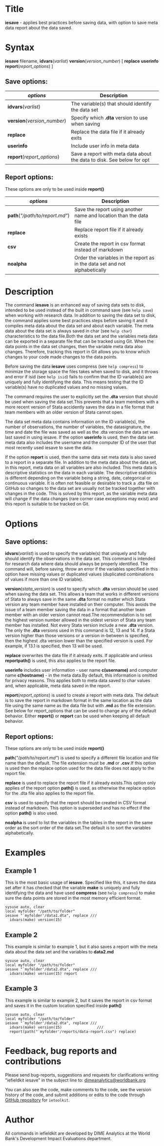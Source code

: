 # Title

__iesave__ - applies best practices before saving data, with option to save meta data report about the data saved.

# Syntax

__iesave__ filename, __**id**vars__(_varlist_) __**v**ersion__(_version_number_) [ __replace__ __userinfo__ __report__(_report_options_) ]

## Save options:

| _options_ | Description |
|-----------|-------------|
| __**id**vars__(_varlist_)| The variable(s) that should identify the data set |
| __**v**ersion__(_version_number_) | Specify which __.dta__ version to use when saving |
| __replace__ | Replace the data file if it already exits |
| __userinfo__ | Include user info in meta data |
| __report__(_report_options_)  | Save a report with meta data about the data to disk. See below for opt |

## Report options:

These options are only to be used inside __report()__

| _options_ | Description |
|-----------|-------------|
|  __path__(_"/path/to/report.md"_) |  Save the report using another name and location than the data file |
| __replace__ | Replace report file if it already exists |
| __csv__ | Create the report in csv format instead of markdown |
| __noalpha__ | Order the variables in the report as in the data set and not alphabetically |

# Description

The command __iesave__ is an enhanced way of saving data sets to disk, intended to be used instead of the built in command save (see `help save`) when working with research data. In addition to saving the data set to disk, the command applies some best practices steps before saving it and it compiles meta data about the data set and about each variable. The meta data about the data set is always saved in char (see `help char`) characteristics to the data file.Both the data set and the variables meta data can be exported in a separate file that can be tracked using Git. When the data points in the data set changes, then the variable meta data also changes. Therefore, tracking this report in Git allows you to know which changes to your code made changes to the data points.

Before saving the data __iesave__ uses compress (see `help compress`) to minimize the storage space the files takes when saved to disk, and it throws and error if isid (see `help isid`) fails to confirm that the ID variable(s) are uniquely and fully identifying the data. This means testing that the ID variable(s) have no duplicated values and no missing values.

The command requires the user to explicitly set the __.dta__ version that should be used when saving the data set.This prevents that a team members with a more recent version of Stata accidently saves the data in a file format that team members with an older version of Stata cannot open.

The data set meta data contains information on the ID variable(s), the number of observations, the number of variables, the datasignature, the time and date the file was saved as well as the .dta version the data set was last saved in using iesave.  If the  option __userinfo__ is used, then the data set meta data also includes the username and the computer ID of the user that most recently used iesave to save the data.

If the option __report__ is used, then the same data set meta data is also saved to a report in a separate file. In addition to the meta data about the data set, in this report, meta data on all variables are also included.  This meta data is descriptive statistics on the data in each variable.  The descriptive statistics is different depending on the variable being a string, date, categorical or continuous variable. It is often not feasible or desirable to track a .dta file on GitHub so changes to the data set are usually not be tracked together with changes in the code.  This is solved by this report, as the variable meta data will change if the data changes (rare corner case exceptions may exist) and this report is suitable to be tracked on Git.


# Options

## Save options:

__**id**vars__(_varlist_) is used to specify the variable(s) that uniquely and fully should identify the observations in the data set. This command is intended for research data where data should always be properly identified. The command will, before saving, throw an error if the variables specified in this option have missing values or duplicated values (duplicated combinations of values if more than one ID variable).

__**v**ersion__(_stata_version_) is used to specify which __.dta__ version should be used when saving the data set. This allows a team that works in different versions of Stata to always save in the same __.dta__ format no matter which Stata version any team member have installed on their computer.  This avoids the issue of a team member saving the data in a format that another team member with an older version cannot read.The recommendation is  to set the highest version number allowed in the oldest version of Stata any team member has installed.  Not every Stata version include a new __.dta__ version. The only the __.dta__ versions used in this command is 12, 13 and 14.  If a Stata version higher than those versions or a version in-between is specified, then the highest .dta version lower than the specified version is used. For example, if 13.1 is specified, then 13 will be used.

__replace__ overwrites the data file if it already exits.  If applicable and unless __reportpath()__ is used, this also applies to the report file.

__userinfo__ includes user information - user name __c(username)__ and computer name __c(hostname)__ - in the meta data.By default, this information is omitted for privacy reasons.  This applies both to meta data saved to char values and, when applicable, meta data saved in the report.

__report__(_report_options_) is used to create a report with meta data. The default is to save the report in markdown format in the same location as the data file using the same name as the data file but with __.md__ as the file extension. See below for report_options that can be used to change any of the default behavior. Either __report()__ or __report__ can be used when keeping all default behavior.

## Report options:

These options are only to be used inside __report()__

__path__(_"/path/to/report.md"_) is used to specify a different file location and file name than the default.  The file extension must be __.md__ or __.csv__.If this option is used then the replace option used for the data file does not apply to the report file.

__replace__ is used to replace the report file if it already exists.This option only applies of the report option __path()__ is used, as otherwise the replace option for the .dta file also applies to the report file.

__csv__ is used to specify that the report should be created in CSV format instead of markdown. This option is superseded and has no effect if the option __path()__ is also used.

__noalpha__ is used to list the variables in the tables in the report in the same order as the sort order of the data set.The default is to sort the variables alphabetically.


# Examples

## Example 1

This is the most basic usage of __iesave__.  Specified like this, it saves the data set after it has checked that the variable __make__ is uniquely and  fully identifying the data and have used __compress__ (see `help compress`) to make sure the data points are stored in the most memory efficient format.

```
sysuse auto, clear
local myfolder "/path/to/folder"
iesave "`myfolder'/data1.dta", replace ///
  idvars(make) version(15)
```

## Example 2

This example is similar to example 1, but it also saves a report with the meta data about the data set and the variables to __data2.md__

```
sysuse auto, clear
local myfolder "/path/to/folder"
iesave "`myfolder'/data2.dta", replace ///
  idvars(make) version(15) report
```

## Example 3

This example is similar to example 2, but it saves the report in csv format and saves it in the custom location specified inside __path()__

```
sysuse auto, clear
local myfolder "/path/to/folder"
iesave "`myfolder'/data2.dta", replace ///
  idvars(make) version(15)                ///
  report(path("`myfolder'/reports/data-report.csv") replace)
```


# Feedback, bug reports and contributions

Please send bug-reports, suggestions and requests for clarifications writing "iefieldkit iesave" in the subject line to: dimeanalytics@worldbank.org

You can also see the code, make comments to the code, see the version
history of the code, and submit additions or edits to the code through [GitHub repository](https://github.com/worldbank/ietoolkit) for `ietoolkit`.


# Author

All commands in iefieldkit are developed by DIME Analytics at the World Bank's Development Impact Evaluations department.
